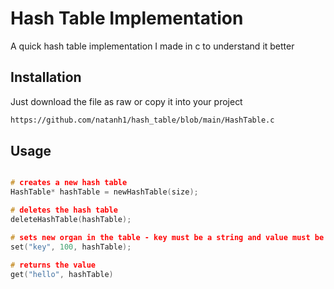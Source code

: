 # Hash Table Implementation

A quick hash table implementation I made in c to understand it better

## Installation

Just download the file as raw or copy it into your project

```bash
https://github.com/natanh1/hash_table/blob/main/HashTable.c
```

## Usage

```c

# creates a new hash table
HashTable* hashTable = newHashTable(size);

# deletes the hash table
deleteHashTable(hashTable);

# sets new organ in the table - key must be a string and value must be an int
set("key", 100, hashTable);

# returns the value
get("hello", hashTable)
```
